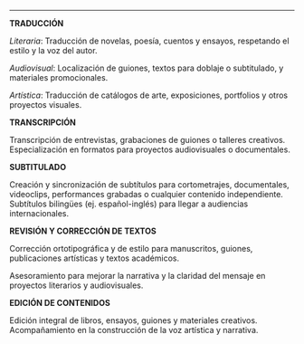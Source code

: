 
---

**TRADUCCIÓN**

*Literaria*: Traducción de novelas, poesía, cuentos y ensayos, respetando el estilo y la voz del autor.

*Audiovisual*: Localización de guiones, textos para doblaje o subtitulado, y materiales promocionales.

*Artística*: Traducción de catálogos de arte, exposiciones, portfolios y otros proyectos visuales.


**TRANSCRIPCIÓN**

Transcripción de entrevistas, grabaciones de guiones o talleres creativos.
Especialización en formatos para proyectos audiovisuales o documentales.

**SUBTITULADO**

Creación y sincronización de subtítulos para cortometrajes, documentales, videoclips, performances grabadas o cualquier contenido independiente.
Subtítulos bilingües (ej. español-inglés) para llegar a audiencias internacionales.

**REVISIÓN Y CORRECCIÓN DE TEXTOS**

Corrección ortotipográfica y de estilo para manuscritos, guiones, publicaciones artísticas y textos académicos.

Asesoramiento para mejorar la narrativa y la claridad del mensaje en proyectos literarios y audiovisuales.

**EDICIÓN DE CONTENIDOS**

Edición integral de libros, ensayos, guiones y materiales creativos.
Acompañamiento en la construcción de la voz artística y narrativa.


